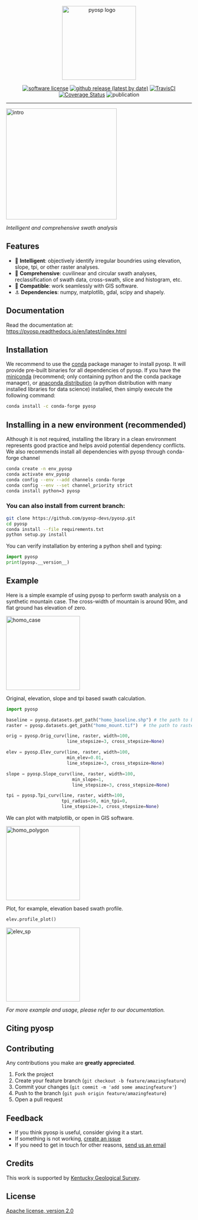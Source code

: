 <p align="center">
  <img alt="pyosp logo" src="https://i.imgur.com/vLPaRWY.png" height="200" /></p>
  <p align="center">
    <a href="/license"><img alt="software license" src="https://img.shields.io/github/license/yzh211/pyosp?style=flat-square"></a>
    <a href="/release"><img alt="github release (latest by date)" src="https://img.shields.io/github/v/release/PyOSP-devs/PyOSP?style=flat-square"></a>
    <a href="/build"><img alt="TravisCI" src="https://travis-ci.org/PyOSP-devs/PyOSP.svg?branch=master"></a>
    <a href='https://coveralls.io/github/PyOSP-devs/PyOSP?branch=master'><img src='https://coveralls.io/repos/github/PyOSP-devs/PyOSP/badge.svg?branch=master' alt='Coverage Status' /></a>
    <img alt="publication" src="https://img.shields.io/badge/publication-geomorphology-blue?style=flat-square"></a>
  </p>
</p>

---

<p><img alt="intro" src="https://i.imgur.com/7jkyyog.gif" height="300"/></p>

_Intelligent and comprehensive swath analysis_

## Features

- :gem: **Intelligent**: objectively identify irregular boundries using elevation, slope, tpi, or other raster analyses.
- :milky_way: **Comprehensive**: cuvilinear and circular swath analyses, reclassification of swath data, cross-swath, slice and histogram, etc.  
- :two_women_holding_hands: **Compatible**: work seamlessly with GIS software.
- :anchor: **Dependencies**: numpy, matplotlib, gdal, scipy and shapely.

## Documentation
Read the documentation at: https://pyosp.readthedocs.io/en/latest/index.html

## Installation
We recommend to use the [conda](https://conda.io/en/latest/) package manager to install pyosp. It will provide pre-built binaries for all dependencies of pyosp. If you have the [miniconda](https://docs.conda.io/en/latest/miniconda.html) (recommend; only containing python and the conda package manager), or [anaconda distribution](https://www.anaconda.com/) (a python distribution with many installed libraries for data science) installed, then simply execute the following command:

```bash
conda install -c conda-forge pyosp 
```

## Installing in a new environment (recommended)

Although it is not required, installing the library in a clean environment represents
good practice and helps avoid potential dependency conflicts. We also recommends install
all dependencies with pyosp through conda-forge channel

```bash
conda create -n env_pyosp 
conda activate env_pyosp
conda config --env --add channels conda-forge
conda config --env --set channel_priority strict
conda install python=3 pyosp
```


### You can also install from current branch:

```bash
git clone https://github.com/pyosp-devs/pyosp.git
cd pyosp
conda install --file requirements.txt
python setup.py install
```

You can verify installation by entering a python shell and typing:

```python
import pyosp
print(pyosp.__version__)
```

## Example
Here is a simple example of using pyosp to perform swath analysis on a synthetic mountain case. The cross-width of mountain is around 90m, and flat ground has elevation of zero.

<p><img alt="homo_case" src="https://i.imgur.com/nSFSqxo.png" height="200"/></p>

Original, elevation, slope and tpi based swath calculation.

```python
import pyosp

baseline = pyosp.datasets.get_path("homo_baseline.shp") # the path to baseline shapefile
raster = pyosp.datasets.get_path("homo_mount.tif")  # the path to raster file

orig = pyosp.Orig_curv(line, raster, width=100,
                       line_stepsize=3, cross_stepsize=None)

elev = pyosp.Elev_curv(line, raster, width=100,
                       min_elev=0.01,
                       line_stepsize=3, cross_stepsize=None)

slope = pyosp.Slope_curv(line, raster, width=100,
                         min_slope=1,
                         line_stepsize=3, cross_stepsize=None)

tpi = pyosp.Tpi_curv(line, raster, width=100,
                     tpi_radius=50, min_tpi=0,
                     line_stepsize=3, cross_stepsize=None)
```

We can plot with matplotlib, or open in GIS software.

<p><img alt="homo_polygon" src="https://i.imgur.com/nLgQEsJ.jpg" height="200"/></p>

Plot, for example, elevation based swath profile.

```python
elev.profile_plot()
```

<img alt="elev_sp" src="https://i.imgur.com/0taXAhF.jpg.jpg" height="200"/></p>

_For more example and usage, please refer to our documentation._

## Citing pyosp

## Contributing

Any contributions you make are **greatly appreciated**.

1. Fork the project
2. Create your feature branch (`git checkout -b feature/amazingfeature`)
3. Commit your changes (`git commit -m 'add some amazingfeature'`)
4. Push to the branch (`git push origin feature/amazingfeature`)
5. Open a pull request

## Feedback

- If you think pyosp is useful, consider giving it a start.
- If something is not working, [create an issue](https://github.com/pyosp-devs/pyosp/issues/new)
- If you need to get in touch for other reasons, [send us an email](yichuan211@gmail.com)

## Credits
This work is supported by [Kentucky Geological Survey](https://www.uky.edu/kgs/).

## License
[Apache license, version 2.0](https://github.com/pyosp-devs/pyosp/blob/master/license)
